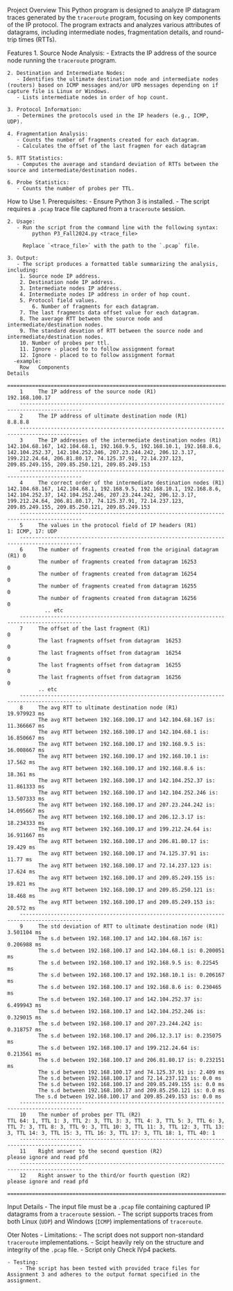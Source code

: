 Project Overview
	This Python program is designed to analyze IP datagram traces generated by the `traceroute` program, focusing on key components of the IP protocol. 
	The program extracts and analyzes various attributes of datagrams, including intermediate nodes, fragmentation details, and round-trip times (RTTs).

Features
	1. Source Node Analysis:
	   - Extracts the IP address of the source node running the `traceroute` program.
   
	2. Destination and Intermediate Nodes:
	   - Identifies the ultimate destination node and intermediate nodes (routers) based on ICMP messages and/or UPD messages depending on if capture file is Linux or Windows.
	   - Lists intermediate nodes in order of hop count.

	3. Protocol Information:
	   - Determines the protocols used in the IP headers (e.g., ICMP, UDP).

	4. Fragmentation Analysis:
	   - Counts the number of fragments created for each datagram.
	   - Calculates the offset of the last fragmen for each datagram

	5. RTT Statistics:
	   - Computes the average and standard deviation of RTTs between the source and intermediate/destination nodes.

	6. Probe Statistics:
	   - Counts the number of probes per TTL.

How to Use
	1. Prerequisites:
	   - Ensure Python 3 is installed.
	   - The script requires a `.pcap` trace file captured from a `traceroute` session.

	2. Usage:
	   - Run the script from the command line with the following syntax:
	     	python P3_Fall2024.py <trace_file>

	     Replace `<trace_file>` with the path to the `.pcap` file.

	3. Output:
	   - The script produces a formatted table summarizing the analysis, including:
	   	1. Source node IP address.
	   	2. Destination node IP address.
	   	3. Intermediate nodes IP address.
		4. Intermediate nodes IP address in order of hop count.
	   	5. Protocol field values.
	    	6. Number of fragments for each datagram.
	   	7. The last fragments data offset value for each datagram.
		8. The average RTT between the source node and intermediate/destination nodes.
		9. The standard devation of RTT between the source node and intermediate/destination nodes.
		10. Number of probes per ttl.
		11. Ignore - placed to to follow assignment format
		12. Ignore - placed to to follow assignment format
	  -example:
		Row   Components                                                   Details
		==========================================================================================
		1     The IP address of the source node (R1)                       192.168.100.17
		------------------------------------------------------------------------------------------
		2     The IP address of ultimate destination node (R1)             8.8.8.8
		------------------------------------------------------------------------------------------
		3     The IP addresses of the intermediate destination nodes (R1)  142.104.68.167, 142.104.68.1, 192.168.9.5, 192.168.10.1, 192.168.8.6, 142.104.252.37, 142.104.252.246, 207.23.244.242, 206.12.3.17, 199.212.24.64, 206.81.80.17, 74.125.37.91, 72.14.237.123, 209.85.249.155, 209.85.250.121, 209.85.249.153
		------------------------------------------------------------------------------------------
		4     The correct order of the intermediate destination nodes (R1) 142.104.68.167, 142.104.68.1, 192.168.9.5, 192.168.10.1, 192.168.8.6, 142.104.252.37, 142.104.252.246, 207.23.244.242, 206.12.3.17, 199.212.24.64, 206.81.80.17, 74.125.37.91, 72.14.237.123, 209.85.249.155, 209.85.250.121, 209.85.249.153
		------------------------------------------------------------------------------------------
		5     The values in the protocol field of IP headers (R1)          1: ICMP, 17: UDP
		------------------------------------------------------------------------------------------
		6     The number of fragments created from the original datagram (R1) 0
		      The number of fragments created from datagram 16253             0
		      The number of fragments created from datagram 16254             0
		      The number of fragments created from datagram 16255             0
 		      The number of fragments created from datagram 16256             0
    			.. etc
		------------------------------------------------------------------------------------------
		7     The offset of the last fragment (R1)                         0
 		      The last fragments offset from datagram  16253               0
 		      The last fragments offset from datagram  16254               0
 		      The last fragments offset from datagram  16255               0
 		      The last fragments offset from datagram  16256               0
 		      .. etc
		------------------------------------------------------------------------------------------
		8     The avg RTT to ultimate destination node (R1)                19.979923 ms
		      The avg RTT between 192.168.100.17 and 142.104.68.167 is:   11.366667 ms
		      The avg RTT between 192.168.100.17 and 142.104.68.1 is:   16.850667 ms
		      The avg RTT between 192.168.100.17 and 192.168.9.5 is:   16.008667 ms
		      The avg RTT between 192.168.100.17 and 192.168.10.1 is:   17.562 ms
		      The avg RTT between 192.168.100.17 and 192.168.8.6 is:   18.361 ms
		      The avg RTT between 192.168.100.17 and 142.104.252.37 is:   11.861333 ms
		      The avg RTT between 192.168.100.17 and 142.104.252.246 is:   13.507333 ms
		      The avg RTT between 192.168.100.17 and 207.23.244.242 is:   14.095667 ms
		      The avg RTT between 192.168.100.17 and 206.12.3.17 is:   18.234333 ms
		      The avg RTT between 192.168.100.17 and 199.212.24.64 is:   16.911667 ms
		      The avg RTT between 192.168.100.17 and 206.81.80.17 is:   19.429 ms
		      The avg RTT between 192.168.100.17 and 74.125.37.91 is:   11.77 ms
		      The avg RTT between 192.168.100.17 and 72.14.237.123 is:   17.624 ms
		      The avg RTT between 192.168.100.17 and 209.85.249.155 is:   19.821 ms
		      The avg RTT between 192.168.100.17 and 209.85.250.121 is:   18.468 ms
		      The avg RTT between 192.168.100.17 and 209.85.249.153 is:   20.572 ms
		------------------------------------------------------------------------------------------
		9     The std deviation of RTT to ultimate destination node (R1)   3.501104 ms
		      The s.d between 192.168.100.17 and 142.104.68.167 is: 0.206988 ms
		      The s.d between 192.168.100.17 and 142.104.68.1 is: 0.200051 ms
		      The s.d between 192.168.100.17 and 192.168.9.5 is: 0.22545 ms
		      The s.d between 192.168.100.17 and 192.168.10.1 is: 0.206167 ms
		      The s.d between 192.168.100.17 and 192.168.8.6 is: 0.230465 ms
		      The s.d between 192.168.100.17 and 142.104.252.37 is: 6.499943 ms
		      The s.d between 192.168.100.17 and 142.104.252.246 is: 0.329015 ms
		      The s.d between 192.168.100.17 and 207.23.244.242 is: 0.318757 ms
		      The s.d between 192.168.100.17 and 206.12.3.17 is: 0.235075 ms
 		      The s.d between 192.168.100.17 and 199.212.24.64 is: 0.213561 ms
		      The s.d between 192.168.100.17 and 206.81.80.17 is: 0.232151 ms
		      The s.d between 192.168.100.17 and 74.125.37.91 is: 2.409 ms
		      The s.d between 192.168.100.17 and 72.14.237.123 is: 0.0 ms
		      The s.d between 192.168.100.17 and 209.85.249.155 is: 0.0 ms
		      The s.d between 192.168.100.17 and 209.85.250.121 is: 0.0 ms
 		     The s.d between 192.168.100.17 and 209.85.249.153 is: 0.0 ms
		------------------------------------------------------------------------------------------
		10    The number of probes per TTL (R2)                            TTL 64: 1, TTL 1: 3, TTL 2: 3, TTL 3: 3, TTL 4: 3, TTL 5: 3, TTL 6: 3, TTL 7: 3, TTL 8: 3, TTL 9: 3, TTL 10: 3, TTL 11: 3, TTL 12: 3, TTL 13: 3, TTL 14: 3, TTL 15: 3, TTL 16: 3, TTL 17: 3, TTL 18: 1, TTL 40: 1
		------------------------------------------------------------------------------------------
		11    Right answer to the second question (R2)                     please ignore and read pfd
		------------------------------------------------------------------------------------------
		12    Right answer to the third/or fourth question (R2)            please ignore and read pfd
		==========================================================================================


Input Details
	- The input file must be a `.pcap` file containing captured IP datagrams from a `traceroute` session.
	- The script supports traces from both Linux (`UDP`) and Windows (`ICMP`) implementations of `traceroute`.

Oter Notes
	- Limitations:
	    - The script does not support non-standard `traceroute` implementations.
	    - Scipt heavily rely on the structure and integrity of the `.pcap` file.
	    - Script only Check IVp4 packets.

	- Testing:
  	    - The script has been tested with provided trace files for Assignment 3 and adheres to the output format specified in the assignment.

